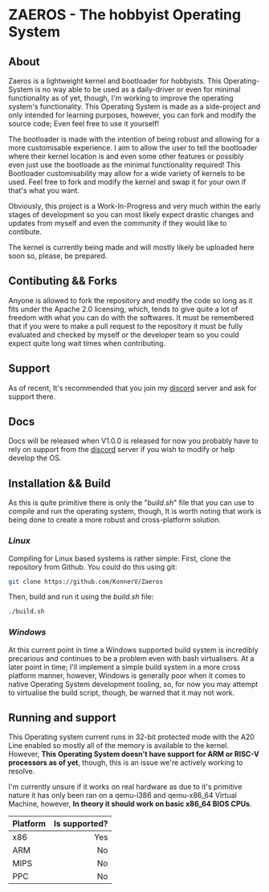 # ZAEROS - The hobbyist Operating System

## About
Zaeros is a lightweight kernel and bootloader for hobbyists. This Operating-System is no way able to be used as a daily-driver or even for minimal functionality as of yet, though, I'm working to improve the operating system's functionality.
This Operating System is made as a side-project and only intended for learning purposes, however, you can fork and modify the source code; Even feel free to use it yourself!

The bootloader is made with the intention of being robust and allowing for a more customisable experience. I aim to allow the user to tell the bootloader where their kernel location is and even some other features or possibly even just use the bootloade as the minimal functionality required!
This Bootloader customisability may allow for a wide variety of kernels to be used. Feel free to fork and modify the kernel and swap it for your own if that's what you want.

Obviously, this project is a Work-In-Progress and very much within the early stages of development so you can most likely expect drastic changes and updates from myself and even the community if they would like to contibute.

The kernel is currently being made and will mostly likely be uploaded here soon so, please, be prepared.

## Contibuting && Forks
Anyone is allowed to fork the repository and modify the code so long as it fits under the Apache 2.0 licensing, which, tends to give quite a lot of freedom with what you can do with the softwares.
It must be remembered that if you were to make a pull request to the repository it must be fully evaluated and checked by myself or the developer team so you could expect quite long wait times when contributing.

## Support
As of recent, It's recommended that you join my [discord](https://discord.gg/WSx336WCCe) server and ask for support there.

## Docs
Docs will be released when V1.0.0 is released for now you probably have to rely on support from the [discord](https://discord.gg/WSx336WCCe) server if you wish to modify or help develop the OS.

## Installation && Build
As this is quite primitive there is only the "_build.sh_" file that you can use to compile and run the operating system, though, It is worth noting that work is being done to create a more robust and cross-platform solution.
### _Linux_
Compiling for Linux based systems is rather simple:
First, clone the repository from Github.
You could do this using git:
```bash
git clone https://github.com/KonnerV/Zaeros
```
Then, build and run it using the _build.sh_ file:
```bash
./build.sh
```
### _Windows_
At this current point in time a Windows supported build system is incredibly precarious and continues to be a problem even with bash virtualisers. At a later point in time; I'll implement a simple build system in a more cross platform manner, however, Windows is generally poor when it comes to native Operating System development tooling, so, for now you may attempt to virtualise the build script, though, be warned that it may not work.

## Running and support
This Operating system current runs in 32-bit protected mode with the A20 Line enabled so mostly all of the memory is available to the kernel.
However, **This Operating System doesn't have support for ARM or RISC-V processors as of yet**, though, this is an issue we're actively working to resolve.

I'm currently unsure if it works on real hardware as due to it's primitive nature it has only been ran on a qemu-i386 and qemu-x86_64 Virtual Machine, however, **In theory it should work on basic x86_64 BIOS CPUs**.

| Platform          | Is supported? |
| :---------------- | ------------: |
| x86               |           Yes |
| ARM               |            No |
| MIPS              |            No |
| PPC               |            No |
